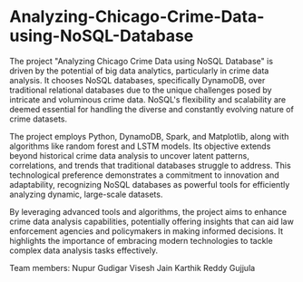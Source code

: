 # Analyzing-Chicago-Crime-Data-using-NoSQL-Database

The project "Analyzing Chicago Crime Data using NoSQL Database" is driven by the potential of big data analytics, particularly in crime data analysis. It chooses NoSQL databases, specifically DynamoDB, over traditional relational databases due to the unique challenges posed by intricate and voluminous crime data. NoSQL's flexibility and scalability are deemed essential for handling the diverse and constantly evolving nature of crime datasets. 

The project employs Python, DynamoDB, Spark, and Matplotlib, along with algorithms like random forest and LSTM models. Its objective extends beyond historical crime data analysis to uncover latent patterns, correlations, and trends that traditional databases struggle to address. This technological preference demonstrates a commitment to innovation and adaptability, recognizing NoSQL databases as powerful tools for efficiently analyzing dynamic, large-scale datasets. 

By leveraging advanced tools and algorithms, the project aims to enhance crime data analysis capabilities, potentially offering insights that can aid law enforcement agencies and policymakers in making informed decisions. It highlights the importance of embracing modern technologies to tackle complex data analysis tasks effectively.

Team members:
Nupur Gudigar
Visesh Jain 
Karthik Reddy Gujjula 
